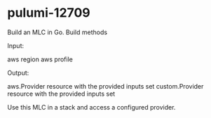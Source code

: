 
# pulumi-12709

Build an MLC in Go. Build methods

Input:

aws region
aws profile

Output:

aws.Provider resource with the provided inputs set
custom.Provider resource with the provided inputs set

Use this MLC in a stack and access a configured provider.
